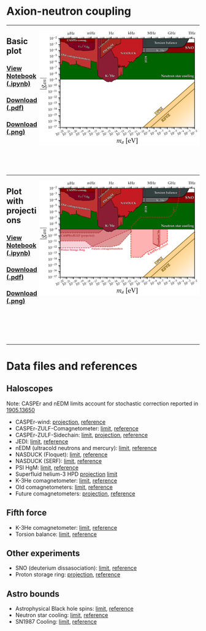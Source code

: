 # Axion-neutron coupling
---
[<img align="right" height="300" src="../plots/plots_png/AxionNeutron.png">](https://github.com/cajohare/AxionLimits/raw/master/plots/plots_png/AxionNeutron.png)
## Basic plot
### [View Notebook (.ipynb)](https://github.com/cajohare/AxionLimits/blob/master/AxionNeutron.ipynb)
### [Download (.pdf)](https://github.com/cajohare/AxionLimits/raw/master/plots/AxionNeutron.pdf)
### [Download (.png)](https://github.com/cajohare/AxionLimits/raw/master/plots/plots_png/AxionNeutron.png)
### &nbsp;
### &nbsp;
---
[<img align="right" height="300" src="../plots/plots_png/AxionNeutron_with_Projections.png">](https://github.com/cajohare/AxionLimits/raw/master/plots/plots_png/AxionNeutron_with_Projections.png)
## Plot with projections
### [View Notebook (.ipynb)](https://github.com/cajohare/AxionLimits/blob/master/AxionNeutron.ipynb)
### [Download (.pdf)](https://github.com/cajohare/AxionLimits/raw/master/plots/AxionNeutron_with_Projections.pdf)
### [Download (.png)](https://github.com/cajohare/AxionLimits/raw/master/plots/plots_png/AxionNeutron_with_Projections.png)
### &nbsp;
### &nbsp;
---

# Data files and references

## Haloscopes
Note: CASPEr and nEDM limits account for stochastic correction reported in [1905.13650](https://arxiv.org/abs/1905.13650)
* CASPEr-wind: [projection](https://github.com/cajohare/AxionLimits/raw/master/limit_data/AxionNeutron/Projections/CASPEr_wind.txt), [reference](https://arxiv.org/abs/1711.08999)
* CASPEr-ZULF-Comagnetometer: [limit](https://github.com/cajohare/AxionLimits/raw/master/limit_data/AxionNeutron/CASPEr_Comagnetometer.txt), [reference](https://arxiv.org/abs/1901.10843)
* CASPEr-ZULF-Sidechain: [limit](https://github.com/cajohare/AxionLimits/raw/master/limit_data/AxionNeutron/CASPEr_ZULF.txt), [projection](https://github.com/cajohare/AxionLimits/raw/master/limit_data/AxionNeutron/Projections/CASPEr_ZULF.txt), [reference](https://arxiv.org/abs/1902.04644)
* JEDI: [limit](https://github.com/cajohare/AxionLimits/raw/master/limit_data/AxionNeutron/JEDI.txt), [reference](https://arxiv.org/abs/2208.07293)
* nEDM (ultracold neutrons and mercury): [limit](https://github.com/cajohare/AxionLimits/raw/master/limit_data/AxionNeutron/UltracoldNeutronsAndMercury.txt), [reference](https://arxiv.org/abs/1708.06367)
* NASDUCK (Floquet): [limit](https://github.com/cajohare/AxionLimits/raw/master/limit_data/AxionNeutron/NASDUCK.txt), [reference](https://arxiv.org/abs/2105.04603)
* NASDUCK (SERF): [limit](https://github.com/cajohare/AxionLimits/raw/master/limit_data/AxionNeutron/NASDUCK-SERF.txt), [reference](https://arxiv.org/abs/2209.13588)
* PSI HgM: [limit](https://github.com/cajohare/AxionLimits/raw/master/limit_data/AxionNeutron/PSI_HgM.txt), [reference](https://arxiv.org/abs/2212.02403)
* Superfluid helium-3 HPD [projection](https://github.com/cajohare/AxionLimits/raw/master/limit_data/AxionNeutron/Projections/SuperfluidHe3.txt) [limit](https://arxiv.org/abs/2208.14454)
* K-3He comagnetometer: [limit](https://github.com/cajohare/AxionLimits/raw/master/limit_data/AxionNeutron/K-3He_Comagnetometer_DarkMatter.txt), [reference](https://arxiv.org/abs/2209.03289)
* Old comagnetometers: [limit](https://github.com/cajohare/AxionLimits/raw/master/limit_data/AxionNeutron/OldComagnetometers.txt), [reference](https://arxiv.org/abs/1907.03767)
* Future comagnetometers: [projection](https://github.com/cajohare/AxionLimits/raw/master/limit_data/AxionNeutron/Projections/FutureComagnetometers.txt), [reference](https://arxiv.org/abs/1907.03767)

## Fifth force
* K-3He comagnetometer: [limit](https://github.com/cajohare/AxionLimits/raw/master/limit_data/AxionNeutron/K-3He_Comagnetometer.txt), [reference](https://arxiv.org/abs/0809.4700)
* Torsion balance: [limit](https://github.com/cajohare/AxionLimits/raw/master/limit_data/AxionNeutron/TorsionBalance.txt), [reference](https://arxiv.org/abs/hep-ph/0611223)

## Other experiments
* SNO (deuterium dissasociation): [limit](https://github.com/cajohare/AxionLimits/raw/master/limit_data/AxionNeutron/SNO.txt), [reference](https://arxiv.org/abs/2004.02733)
* Proton storage ring: [projection](https://github.com/cajohare/AxionLimits/raw/master/limit_data/AxionNeutron/Projections/StorageRing.txt), [reference](https://arxiv.org/abs/2005.11867)

## Astro bounds
* Astrophysical Black hole spins: [limit](https://github.com/cajohare/AxionLimits/raw/master/limit_data/fa/BlackHoleSpins_Mehta.txt), [reference](https://arxiv.org/abs/2011.08693)
* Neutron star cooling: [limit](https://github.com/cajohare/AxionLimits/raw/master/limit_data/AxionNeutron/NeutronStars.txt), [reference](https://arxiv.org/abs/2111.09892)
* SN1987 Cooling: [limit](https://github.com/cajohare/AxionLimits/raw/master/limit_data/AxionNeutron/SN1987A.txt), [reference](https://arxiv.org/abs/1906.11844)

